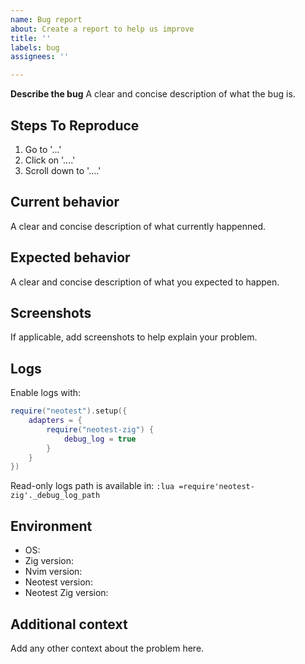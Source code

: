 ```yaml
---
name: Bug report
about: Create a report to help us improve
title: ''
labels: bug
assignees: ''

---
```


**Describe the bug**
A clear and concise description of what the bug is.

## **Steps To Reproduce**
1. Go to '...'
2. Click on '....'
3. Scroll down to '....'

## **Current behavior**
A clear and concise description of what currently happenned.

## **Expected behavior**
A clear and concise description of what you expected to happen.

## **Screenshots**
If applicable, add screenshots to help explain your problem.

## **Logs**
Enable logs with:
```lua
require("neotest").setup({
	adapters = {
		require("neotest-zig") {
			debug_log = true
		}
	}
})
```
Read-only logs path is available in:
`:lua =require'neotest-zig'._debug_log_path`

## **Environment**
 - OS: 
 - Zig version:
 - Nvim version:
 - Neotest version:
 - Neotest Zig version:

## **Additional context**
Add any other context about the problem here.
